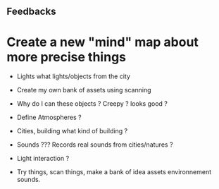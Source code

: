 ## Feedbacks

# Create a new "mind" map about more precise things

- Lights what lights/objects from the city
- Create my own bank of assets using scanning
- Why do I can these objects ? Creepy ? looks good ?
- Define Atmospheres ? 
- Cities, building what kind of building ?

- Sounds ??? Records real sounds from cities/natures ?

- Light interaction ?
- Try things, scan things, make a bank of idea assets environnement sounds.



